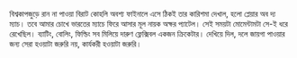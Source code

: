 বিশ্বকাপজুড়ে রান না পাওয়া বিরাট কোহলি অবশ্য ফাইনালে এসে ঠিকই তার কারিশমা দেখাল, হলো প্লেয়ার অব দ্য ম্যাচ। তবে আমার চোখে ভারতের ম্যাচে ফিরে আসার মূল নায়ক অক্ষর প্যাটেল। সেই সময়টা মোমেন্টামটা সে-ই ধরে রেখেছিল। ব্যাটিং, বোলিং, ফিল্ডিং সব মিলিয়ে দারুণ ফ্লেক্সিবল একজন ক্রিকেটার। দেখিয়ে দিল, দলে জায়গা পাওয়ার জন্য সেরা হওয়াটা জরুরি নয়, কার্যকরী হওয়াটা জরুরি।

